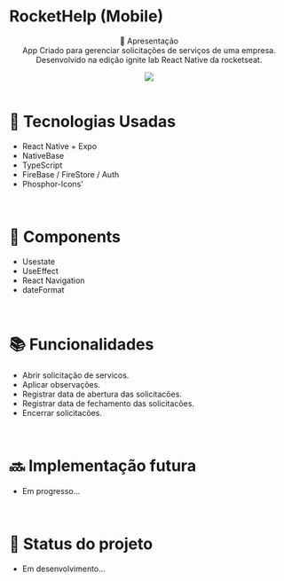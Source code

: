  # RocketHelp (Mobile) <br> 

<p align="center">
 📝 Apresentação <br> 
    App Criado para gerenciar solicitações de serviços de uma empresa.  <br> 
    Desenvolvido na edição ignite lab React Native da rocketseat.<br>    
</p>


<div align="center">
<img src="https://i.picasion.com/pic92/633a1664f0849d0ddadf8424a7af942d.gif"/>
</div>

 <br> 
 
# 🚀 Tecnologias Usadas
* React Native + Expo
* NativeBase
* TypeScript
* FireBase / FireStore / Auth
* Phosphor-Icons'

<br> 

# 🔧 Components

* Usestate
* UseEffect
* React Navigation
* dateFormat

<br> 

# 📚 Funcionalidades
* Abrir solicitação de servicos.
* Aplicar observações.
* Registrar data de abertura das solicitacões.
* Registrar data de fechamento das solicitacões.
* Encerrar solicitacões.

<br> 

# 🔜 Implementação futura
* Em progresso...

<br> 

# 🎯 Status do projeto
* Em desenvolvimento...

